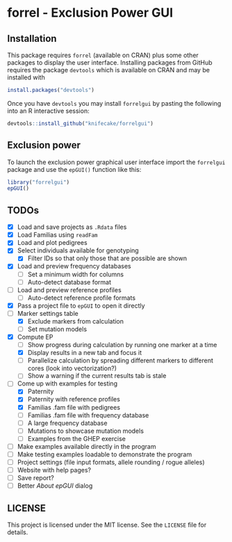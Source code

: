 
# forrel - Exclusion Power GUI

## Installation

This package requires `forrel` (available on CRAN) plus some other
packages to display the user interface. Installing packages from GitHub
requires the package `devtools` which is available on CRAN and may be
installed with

``` r
install.packages("devtools")
```

Once you have `devtools` you may install `forrelgui` by pasting the
following into an R interactive session:

``` r
devtools::install_github("knifecake/forrelgui")
```

## Exclusion power

To launch the exclusion power graphical user interface import the
`forrelgui` package and use the `epGUI()` function like this:

``` r
library("forrelgui")
epGUI()
```

## TODOs

  - [x] Load and save projects as `.Rdata` files
  - [x] Load Familias using `readFam`
  - [x] Load and plot pedigrees
  - [x] Select individuals available for genotyping
      - [x] Filter IDs so that only those that are possible are shown
  - [x] Load and preview frequency databases
      - [ ] Set a minimum width for columns
      - [ ] Auto-detect database format
  - [ ] Load and preview reference profiles
      - [ ] Auto-detect reference profile formats
  - [x] Pass a project file to `epGUI` to open it directly
  - [ ] Marker settings table
      - [x] Exclude markers from calculation
      - [ ] Set mutation models
  - [x] Compute EP
      - [ ] Show progress during calculation by running one marker at a
        time
      - [x] Display results in a new tab and focus it
      - [ ] Parallelize calculation by spreading different markers to
        different cores (look into vectorization?)
      - [ ] Show a warning if the current results tab is stale
  - [ ] Come up with examples for testing
      - [x] Paternity
      - [x] Paternity with reference profiles
      - [x] Familias .fam file with pedigrees
      - [ ] Familias .fam file with frequency database
      - [ ] A large frequency database
      - [ ] Mutations to showcase mutation models
      - [ ] Examples from the GHEP exercise
  - [ ] Make examples available directly in the program
  - [ ] Make testing examples loadable to demonstrate the program
  - [ ] Project settings (file input formats, allele rounding / rogue
    alleles)
  - [ ] Website with help pages?
  - [ ] Save report?
  - [ ] Better *About epGUI* dialog

## LICENSE

This project is licensed under the MIT license. See the `LICENSE` file
for details.
